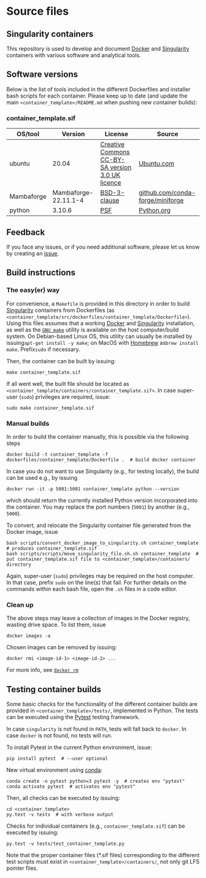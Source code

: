 # Source files

## Singularity containers

This repository is used to develop and document [Docker](https://www.docker.com) and [Singularity](https://docs.sylabs.io) containers with various software and analytical tools.

## Software versions

  Below is the list of tools included in the different Dockerfiles and installer bash scripts for each container.
  Please keep up to date (and update the main `<container_template>/README.md` when pushing new container builds):

### container_template.sif
  
| OS/tool             | Version               | License           | Source
| ------------------- | --------------------- | ----------------- | -------------
| ubuntu              | 20.04                 | [Creative Commons CC-BY-SA version 3.0 UK licence](https://ubuntu.com/legal/intellectual-property-policy) | [Ubuntu.com](https://ubuntu.com)
| Mambaforge          | Mambaforge-22.11.1-4  | [BSD-3-clause](https://github.com/conda-forge/miniforge/blob/main/LICENSE) | [github.com/conda-forge/miniforge](https://github.com/conda-forge/miniforge)
| python              | 3.10.6                | [PSF](https://docs.python.org/3.10/license.html) | [Python.org](https://www.python.org)

## Feedback

If you face any issues, or if you need additional software, please let us know by creating an [issue](https://github.com/espenhgn/container_template/issues/new).

## Build instructions

### The easy(er) way

For convenience, a `Makefile` is provided in this directory in order to build [Singularity](https://docs.sylabs.io) containers from Dockerfiles (as `<container_template/src/dockerfiles/container_template/Dockerfile>`).
Using this files assumes that a working [Docker](https://www.docker.com) and [Singularity](https://docs.sylabs.io) installation, as well as the [`GNU make`](https://www.gnu.org/software/make/) utility is available on the host computer/build system.
On Debian-based Linux OS, this utility can usually be installed by issuing`apt-get install -y make`; on MacOS with [Homebrew](https://brew.sh) as`brew install make`. Prefix`sudo` if necessary.

Then, the container can be built by issuing:

```
make container_template.sif
```

If all went well, the built file should be located as `<container_template/containers/container_template.sif>`.
In case super-user (`sudo`) privileges are required, issue:

```
sudo make container_template.sif
```

### Manual builds

In order to build the container manually, this is possible via the following steps

```
docker build -t container_template -f dockerfiles/container_template/Dockerfile .  # build docker container
```

In case you do not want to use Singularity (e.g., for testing locally), the build can be used e.g., by issuing

```
docker run -it -p 5001:5001 container_template python --version
```

which should return the currently installed Python version incorporated into the container.
You may replace the port numbers (``5001``) by another (e.g., ``5000``).

To convert, and relocate the Singularity container file generated from the Docker image, issue

```
bash scripts/convert_docker_image_to_singularity.sh container_template  # produces container_template.sif
bash scripts/scripts/move_singularity_file.sh.sh container_template  # put container_template.sif file to <container_template>/containers/ directory
```

Again, super-user (`sudo`) privileges may be required on the host computer. In that case, prefix `sudo` on the line(s) that fail.
For further details on the commands within each bash file, open the ``.sh`` files in a code editor.

### Clean up

The above steps may leave a collection of images in the Docker registry, wasting drive space.
To list them, issue

```
docker images -a
```

Chosen images can be removed by issuing:

```
docker rmi <image-id-1> <image-id-2> ... 
```

For more info, see [`docker rm`](https://docs.docker.com/engine/reference/commandline/rm/)

## Testing container builds

Some basic checks for the functionality of the different container builds are provided in `<container_template>/tests/`, implemented in Python.
The tests can be executed using the [Pytest](https://docs.pytest.org) testing framework.

In case `singularity` is not found in `PATH`, tests will fall back to `docker`.
In case `docker` is not found, no tests will run.

To install Pytest in the current Python environment, issue:

```
pip install pytest  # --user optional
```

New virtual environment using [conda](https://docs.conda.io/en/latest/index.html):

```
conda create -n pytest python=3 pytest -y  # creates env "pytest"
conda activate pytest  # activates env "pytest"
```

Then, all checks can be executed by issuing:

```
cd <container_template>
py.test -v tests  # with verbose output
```

Checks for individual containers (e.g., `container_template.sif`) can be executed by issuing:

```
py.test -v tests/test_container_template.py
```

Note that the proper container files (*.sif files) corresponding to the different test scripts must exist in `<container_template>/containers/`,
not only git LFS pointer files.
